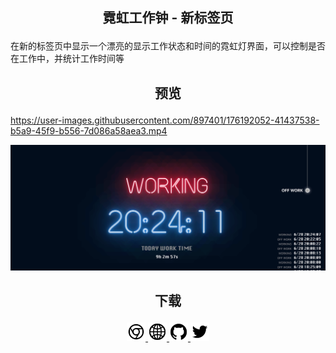 <h2> <p align="center"> 霓虹工作钟 - 新标签页</p> </h2>

在新的标签页中显示一个漂亮的显示工作状态和时间的霓虹灯界面，可以控制是否在工作中，并统计工作时间等

<h2> <p align="center"> 预览</p> </h2>



https://user-images.githubusercontent.com/897401/176192052-41437538-b5a9-45f9-b556-7d086a58aea3.mp4

![](./1400.png)

<h2><p align="center"> 下载</p></h2>

<p align="center">
    <a href="https://chrome.google.com/webstore/detail/ikckgihkcenlmafeeheiadmdlpfppaij"
    target="_blank">
    <img src="./chrome.svg" style="width:30px;height:30px;"/>
    </a>
    <a href="https://neonwork.click" target="_blank">
    <img src="./earth.svg" style="width:30px;height:30px;"/>
    </a>
    <a href="https://github.com/yu-tou/Neon-work-clock" target="_blank">
    <img src="./github-fill.svg" style="width:30px;height:30px;"/>
    </a>
    <a href="https://twitter.com/0xYootou" target="_blank">
    <img src="./twitter.svg" style="width:30px;height:30px;"/>
    </a>
</p>
